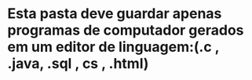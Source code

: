 # Esta pasta deve guardar apenas programas de computador gerados em um editor de linguagem:(.c , .java, .sql , cs , .html)